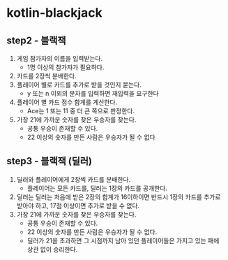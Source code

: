 # kotlin-blackjack

## step2 - 블랙잭
1. 게임 참가자의 이름을 입력받는다.
    - 1명 이상의 참가자가 필요하다.
2. 카드를 2장씩 분배한다.
3. 플레이어 별로 카드를 추가로 받을 것인지 묻는다.
    - y 또는 n 이외의 문자를 입력하면 재입력을 요구한다
5. 플레이어 별 카드 점수 합계를 계산한다.
    - Ace는 1 또는 11 중 더 큰 쪽으로 판정한다.
4. 가장 21에 가까운 숫자를 찾은 우승자를 찾는다.
    - 공통 우승이 존재할 수 있다.
    - 22 이상의 숫자를 만든 사람은 우승자가 될 수 없다

## step3 - 블랙잭 (딜러)
1. 딜러와 플레이어에게 2장씩 카드를 분배한다.
    - 플레이어는 모든 카드를, 딜러는 1장의 카드를 공개한다.
2. 딜러는 딜러는 처음에 받은 2장의 합계가 16이하이면 반드시 1장의 카드를 추가로 받아야 하고, 17점 이상이면 추가로 받을 수 없다.
3. 가장 21에 가까운 숫자를 찾은 우승자를 찾는다.
    - 공통 우승이 존재할 수 있다.
    - 22 이상의 숫자를 만든 사람은 우승자가 될 수 없다.
    - 딜러가 21을 초과하면 그 시점까지 남아 있던 플레이어들은 가지고 있는 패에 상관 없이 승리한다.
